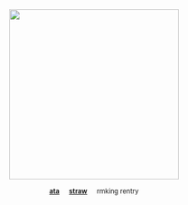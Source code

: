 <div align="center">
 

<img align="center" width="300" height="300" src="https://files.catbox.moe/kh0qsm.png">

<div align="center"> 

<sub> [**ata**](https://inumaki.atabook.org/)⠀⠀[**straw**](https://lovethreat.straw.page)⠀⠀rmking rentry</sub>
